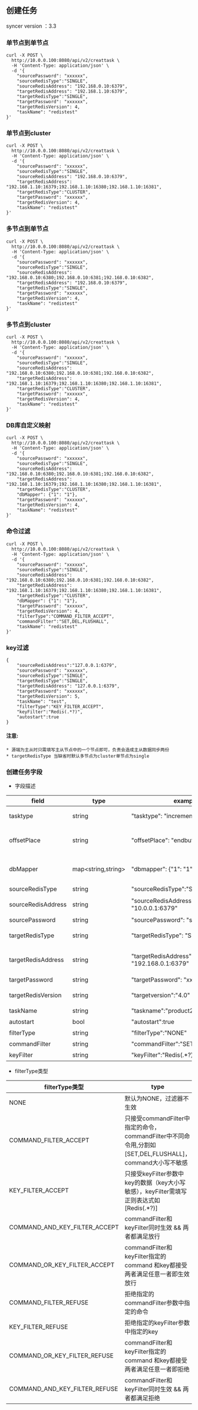 ## 创建任务
 syncer version ：3.3

### 单节点到单节点

```shell script
curl -X POST \
  http://10.0.0.100:8080/api/v2/creattask \
  -H 'Content-Type: application/json' \
  -d '{
    "sourcePassword": "xxxxxx",
    "sourceRedisType":"SINGLE",
    "sourceRedisAddress": "192.168.0.10:6379",
    "targetRedisAddress": "192.168.1.10:6379",
    "targetRedisType":"SINGLE",
    "targetPassword": "xxxxxx",
    "targetRedisVersion": 4,
    "taskName": "redistest"
}'
```

### 单节点到cluster

```shell script
curl -X POST \
  http://10.0.0.100:8080/api/v2/creattask \
  -H 'Content-Type: application/json' \
  -d '{
    "sourcePassword": "xxxxxx",
    "sourceRedisType":"SINGLE",
    "sourceRedisAddress": "192.168.0.10:6379",
    "targetRedisAddress": "192.168.1.10:16379;192.168.1.10:16380;192.168.1.10:16381",
    "targetRedisType":"CLUSTER",
    "targetPassword": "xxxxxx",
    "targetRedisVersion": 4,
    "taskName": "redistest"
}'
```

### 多节点到单节点

```shell script
curl -X POST \
  http://10.0.0.100:8080/api/v2/creattask \
  -H 'Content-Type: application/json' \
  -d '{
    "sourcePassword": "xxxxxx",
    "sourceRedisType":"SINGLE",
    "sourceRedisAddress": "192.168.0.10:6380;192.168.0.10:6381;192.168.0.10:6382",
    "targetRedisAddress": "192.168.0.10:6379",
    "targetRedisType":"SINGLE",
    "targetPassword": "xxxxxx",
    "targetRedisVersion": 4,
    "taskName": "redistest"
}'
```

### 多节点到cluster

```shell script
curl -X POST \
  http://10.0.0.100:8080/api/v2/creattask \
  -H 'Content-Type: application/json' \
  -d '{
    "sourcePassword": "xxxxxx",
    "sourceRedisType":"SINGLE",
    "sourceRedisAddress": "192.168.0.10:6380;192.168.0.10:6381;192.168.0.10:6382",
    "targetRedisAddress": "192.168.1.10:16379;192.168.1.10:16380;192.168.1.10:16381",
    "targetRedisType":"CLUSTER",
    "targetPassword": "xxxxxx",
    "targetRedisVersion": 4,
    "taskName": "redistest"
}'
```



### DB库自定义映射

```shell script
curl -X POST \
  http://10.0.0.100:8080/api/v2/creattask \
  -H 'Content-Type: application/json' \
  -d '{
    "sourcePassword": "xxxxxx",
    "sourceRedisType":"SINGLE",
    "sourceRedisAddress": "192.168.0.10:6380;192.168.0.10:6381;192.168.0.10:6382",
    "targetRedisAddress": "192.168.1.10:16379;192.168.1.10:16380;192.168.1.10:16381",
    "targetRedisType":"CLUSTER",
    "dbMapper": {"1": "1"},
    "targetPassword": "xxxxxx",
    "targetRedisVersion": 4,
    "taskName": "redistest"
}'
```

### 命令过滤

```shell script
curl -X POST \
  http://10.0.0.100:8080/api/v2/creattask \
  -H 'Content-Type: application/json' \
  -d '{
    "sourcePassword": "xxxxxx",
    "sourceRedisType":"SINGLE",
    "sourceRedisAddress": "192.168.0.10:6380;192.168.0.10:6381;192.168.0.10:6382",
    "targetRedisAddress": "192.168.1.10:16379;192.168.1.10:16380;192.168.1.10:16381",
    "targetRedisType":"CLUSTER",
    "dbMapper": {"1": "1"},
    "targetPassword": "xxxxxx",
    "targetRedisVersion": 4,
    "filterType":"COMMAND_FILTER_ACCEPT",
    "commandFilter":"SET,DEL,FLUSHALL",
    "taskName": "redistest"
}'
```


### key过滤

    {
        "sourceRedisAddress":"127.0.0.1:6379",
        "sourcePassword": "xxxxxx",
        "sourceRedisType":"SINGLE",
        "targetRedisType":"SINGLE",
        "targetRedisAddress": "127.0.0.1:6379",
        "targetPassword": "xxxxxx",
        "targetRedisVersion": 5,
        "taskName": "test",
        "filterType":"KEY_FILTER_ACCEPT",
        "keyFilter":"Redis(.*?)",
        "autostart":true
    }


#### 注意:
    * 源端为主从时只需填写主从节点中的一个节点即可，负责会造成主从数据同步两份
    * targetRedisType 当缺省时默认多节点为cluster单节点为single

### 创建任务字段

 * 字段描述

| field              | type               | example                                  | description                                                  | requred |
| ------------------ | ------------------ | ---------------------------------------- | ------------------------------------------------------------ | ------- |
| tasktype           | string             | "tasktype": "incrementonly"              | 任务类型，stockonly,incrementonly,total(只存量数据，只增量数据，存量＋增量);默认值total | false   |
| offsetPlace        | string             | "offsetPlace": "endbuffer"               | 当     tasktype为 incrementonly时，支持两种增量模式        "beginbuffer"、"endbuffer" 即从slave缓冲区的开头或结尾开始同步任务 | false   |
| dbMapper           | map<string,string> | "dbmapper": {"1": "1"}                   | redis db映射关系，当由此描述时任务按对应关系同步，未列出db不同步 ;无该字段的情况源与目标db一一对应,无该字段迁移源redis所有db库 | false   |
| sourceRedisType    | string             | "sourceRedisType":"SINGLE"               | 源节点集群类型SINGLE、CLUSTER                                |         |
| sourceRedisAddress | string             | "sourceRedisAddress": "10.0.0.1:6379"    | 源redis地址，cluster集群模式下地址由';'分割，如"10.0.0.1:6379;10.0.0.2:6379" | true    |
| sourcePassword     | string             | "sourcePassword": "sourcepasswd"         | 源redis密码默认值为""                                        | false   |
| targetRedisType    | string             | "targetRedisType": "SINGLE"              | 目标节点集群类型SINGLE、CLUSTER，目标proxy类型集群式可视为SINGLE |         |
| targetRedisAddress | string             | "targetRedisAddress": "192.168.0.1:6379" | 目标redis地址 ,当目标redis为单实例或proxy时，填写单一地址即可，当目标redis为集群且需要借助jedis访问集群时地址用';'分割，"192.168.0.1:6379;192.168.0.3:6379;192.168.0.3:6379" | true    |
| targetPassword     | string             | "targetPassword": "xxx"                  | 目标redis密码 ，默认值为""                                   | false   |
| targetRedisVersion | string             | "targetversion":"4.0"                    | 目标redis版本, 该参数针对不可获取版本信息的情况，若可获取redis版本信息则按自动获取的版本信息进行处理(保留2位小数) | false   |
| taskName           | string             | "taskname":"product2test"                | 自定义任务名称                                               | false   |
| autostart          | bool               | "autostart":true                         | 是否创建后自动启动，默认值false                              | false   |
| filterType         | string             | "filterType":"NONE"                      | 命令/key过滤类型                                             | false   |
| commandFilter      | string             | "commandFilter":"SET,DEL,FLUSHALL"       | 命令过滤器，不同命令间用,分割                                | false   |
| keyFilter          | string             | "keyFilter":"Redis(.*?)"                 | key名过滤器，需使用正则表达式                                | false   |


* filterType类型

| filterType类型         | type               |
|-----------------------|--------------------|
| NONE                  |  默认为NONE，过滤器不生效 |
| COMMAND_FILTER_ACCEPT | 只接受commandFilter中指定的命令，commandFilter中不同命令用,分割如[SET,DEL,FLUSHALL]，command大小写不敏感 |
| KEY_FILTER_ACCEPT     | 只接受keyFilter参数中key的数据（key大小写敏感），keyFilter需填写正则表达式如[Redis(.*?)] |
| COMMAND_AND_KEY_FILTER_ACCEPT  |  commandFilter和keyFilter同时生效 && 两者都满足放行 |
| COMMAND_OR_KEY_FILTER_ACCEPT   |  commandFilter和keyFilter指定的command 和key都接受 两者满足任意一者即生效放行 |
| COMMAND_FILTER_REFUSE          |  拒绝指定的commandFilter参数中指定的命令|
| KEY_FILTER_REFUSE              |  拒绝指定的keyFilter参数中指定的key|
| COMMAND_OR_KEY_FILTER_REFUSE   |  commandFilter和keyFilter指定的command 和key都接受 两者满足任意一者即拒绝|
| COMMAND_AND_KEY_FILTER_REFUSE  |  commandFilter和keyFilter同时生效 && 两者都满足拒绝|
